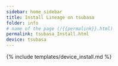 ```yaml
---
sidebar: home_sidebar
title: Install Lineage on tsubasa
folder: info
# name of the page (/{{permalink}}.html)
permalink: tsubasa_Install.html
device: tsubasa
---
```

{% include templates/device_install.md %}
